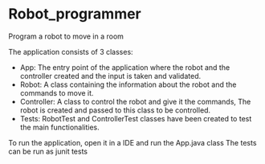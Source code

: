 # Robot_programmer
Program a robot to move in a room

The application consists of 3  classes:
 - App: The entry point of the application where the robot and the controller created and the input is taken and validated.
 - Robot: A class containing the information about the robot and the commands to move it.
 - Controller: A class to control the robot and give it the commands, The robot is created and passed to this class to be controlled.
 - Tests: RobotTest and ControllerTest classes have been created to test the main functionalities.

To run the application, open it in a IDE and run the App.java class
The tests can be run as junit tests
